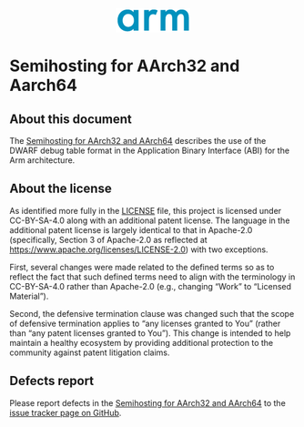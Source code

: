 <div align="center">
   <img src="Arm_logo_blue_150MN.png" />
</div>

# Semihosting for AArch32 and Aarch64

## About this document

The [Semihosting for AArch32 and AArch64](semihosting.rst) describes the
use of the DWARF debug table format in the Application Binary Interface (ABI) for
the Arm architecture.

## About the license

As identified more fully in the [LICENSE](LICENSE) file, this project
is licensed under CC-BY-SA-4.0 along with an additional patent
license.  The language in the additional patent license is largely
identical to that in Apache-2.0 (specifically, Section 3 of Apache-2.0
as reflected at https://www.apache.org/licenses/LICENSE-2.0) with two
exceptions.

First, several changes were made related to the defined terms so as to
reflect the fact that such defined terms need to align with the
terminology in CC-BY-SA-4.0 rather than Apache-2.0 (e.g., changing
“Work” to “Licensed Material”).

Second, the defensive termination clause was changed such that the
scope of defensive termination applies to “any licenses granted to
You” (rather than “any patent licenses granted to You”).  This change
is intended to help maintain a healthy ecosystem by providing
additional protection to the community against patent litigation
claims.

## Defects report

Please report defects in the [Semihosting for AArch32 and AArch64](semihosting.rst)
to the [issue tracker page on GitHub](https://github.com/ARM-software/abi-aa/issues).
